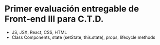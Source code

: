# Primer evaluación entregable de Front-end III para C.T.D.

 - JS, JSX, React, CSS, HTML
 - Class Components, state (setState, this.state), props, lifecycle methods 
   
   

